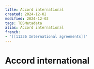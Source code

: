 ```yaml
---
title: Accord international
created: 2024-12-02
modified: 2024-12-02
tags: TBSMetadata
alias: Accord international
french:
- "[[11336 International agreements]]"
---
```

# Accord international
